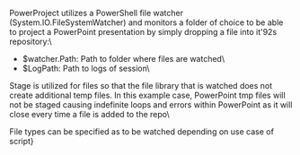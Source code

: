 PowerProject utilizes a PowerShell file watcher (System.IO.FileSystemWatcher) and monitors a folder of choice to be able to project a PowerPoint presentation by simply dropping a file into it\'92s repository:\

* $watcher.Path: Path to folder where files are watched\
* $LogPath: Path to logs of session\

Stage is utilized for files so that the file library that is watched does not create additional temp files. In this example case, PowerPoint tmp files will not be staged causing indefinite loops and errors within PowerPoint as it will close every time a file is added to the repo\

File types can be specified as to be watched depending on use case of script}